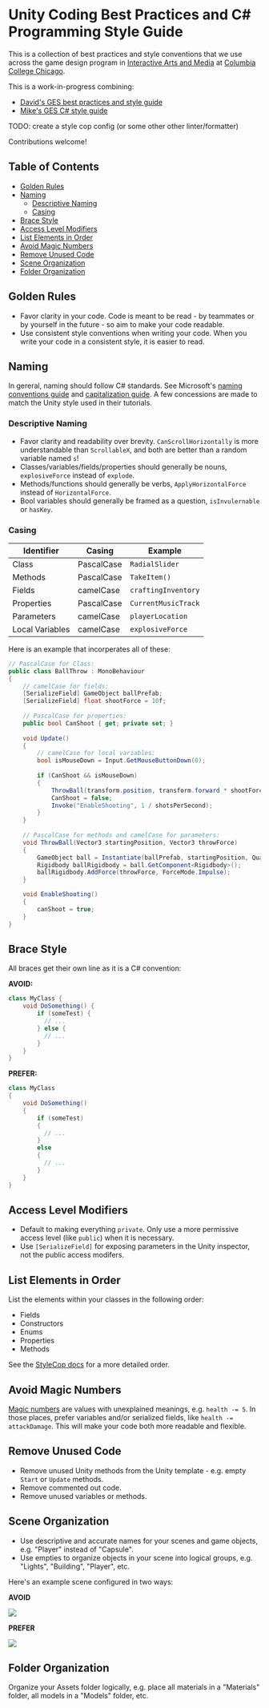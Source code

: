 # Unity Coding Best Practices and C# Programming Style Guide <!-- omit in toc --> 

This is a collection of best practices and style conventions that we use across the game design program in [Interactive Arts and Media](https://iam.colum.edu/iamwp/) at [Columbia College Chicago](https://www.colum.edu/).

This is a work-in-progress combining:
- [David's GES best practices and style guide](https://docs.google.com/document/d/1yrKCY_sVAdWkwgWAjJLiJFj1OOHn6dC__pGkSVB61YY/edit)
- [Mike's GES C# style guide](https://github.com/mikewesthad/Columbia-GES-FA2019/blob/master/unity-c%23-style-guide.md)

TODO: create a style cop config (or some other other linter/formatter)

Contributions welcome!

## Table of Contents <!-- omit in toc --> 

- [Golden Rules](#golden-rules)
- [Naming](#naming)
  - [Descriptive Naming](#descriptive-naming)
  - [Casing](#casing)
- [Brace Style](#brace-style)
- [Access Level Modifiers](#access-level-modifiers)
- [List Elements in Order](#list-elements-in-order)
- [Avoid Magic Numbers](#avoid-magic-numbers)
- [Remove Unused Code](#remove-unused-code)
- [Scene Organization](#scene-organization)
- [Folder Organization](#folder-organization)

## Golden Rules

- Favor clarity in your code. Code is meant to be read - by teammates or by yourself in the future - so aim to make your code readable.
- Use consistent style conventions when writing your code. When you write your code in a consistent style, it is easier to read.

## Naming

In gereral, naming should follow C# standards. See Microsoft's [naming conventions guide](https://docs.microsoft.com/en-us/dotnet/standard/design-guidelines/general-naming-conventions) and [capitalization guide](https://docs.microsoft.com/en-us/dotnet/standard/design-guidelines/capitalization-conventions). A few concessions are made to match the Unity style used in their tutorials.

### Descriptive Naming

- Favor clarity and readability over brevity. `CanScrollHorizontally` is more understandable than `ScrollableX`, and both are better than a random variable named `s`!
- Classes/variables/fields/properties should generally be nouns, `explosiveForce` instead of `explode`.
- Methods/functions should generally be verbs, `ApplyHorizontalForce` instead of `HorizontalForce`.
- Bool variables should generally be framed as a question, `isInvulernable` or `hasKey`.

### Casing

| Identifier      | Casing     | Example             |
| --------------- | ---------- | ------------------- |
| Class           | PascalCase | `RadialSlider`      |
| Methods         | PascalCase | `TakeItem()`        |
| Fields          | camelCase  | `craftingInventory` |
| Properties      | PascalCase | `CurrentMusicTrack` |
| Parameters      | camelCase  | `playerLocation`    |
| Local Variables | camelCase  | `explosiveForce`    |

Here is an example that incorperates all of these:

```cs
// PascalCase for Class:
public class BallThrow : MonoBehaviour
{
    // camelCase for fields:
    [SerializeField] GameObject ballPrefab;
    [SerializeField] float shootForce = 10f;
    
    // PascalCase for properties:
    public bool CanShoot { get; private set; }
    
    void Update()
    {
        // camelCase for local variables:
        bool isMouseDown = Input.GetMouseButtonDown(0);
        
        if (CanShoot && isMouseDown)
        {
            ThrowBall(transform.position, transform.forward * shootForce);
            CanShoot = false;
            Invoke("EnableShooting", 1 / shotsPerSecond);
        }
    }
    
    // PascalCase for methods and camelCase for parameters:
    void ThrowBall(Vector3 startingPosition, Vector3 throwForce)
    {
        GameObject ball = Instantiate(ballPrefab, startingPosition, Quaternion.identity);
        Rigidbody ballRigidbody = ball.GetComponent<Rigidbody>();
        ballRigidbody.AddForce(throwForce, ForceMode.Impulse);
    }

    void EnableShooting()
    {
        canShoot = true;
    }
}
```

## Brace Style

All braces get their own line as it is a C# convention:

**AVOID:**

```csharp
class MyClass {
    void DoSomething() {
        if (someTest) {
          // ...
        } else {
          // ...
        }
    }
}
```

**PREFER:**

```csharp
class MyClass
{
    void DoSomething()
    {
        if (someTest)
        {
          // ...
        }
        else
        {
          // ...
        }
    }
}
```

## Access Level Modifiers

- Default to making everything `private`. Only use a more permissive access level (like `public`) when it is necessary.
- Use `[SerializeField]` for exposing parameters in the Unity inspector, not the public access modifers.

## List Elements in Order

List the elements within your classes in the following order:

- Fields
- Constructors
- Enums
- Properties
- Methods

See the [StyleCop docs](https://github.com/DotNetAnalyzers/StyleCopAnalyzers/blob/master/documentation/SA1201.md) for a more detailed order.

## Avoid Magic Numbers

[Magic numbers](https://en.wikipedia.org/wiki/Magic_number_(programming)) are values with unexplained meanings, e.g. `health -= 5`. In those places, prefer variables and/or serialized fields, like `health -= attackDamage`. This will make your code both more readable and flexible.

## Remove Unused Code

- Remove unused Unity methods from the Unity template - e.g. empty `Start` or `Update` methods.
- Remove commented out code.
- Remove unused variables or methods.

## Scene Organization

- Use descriptive and accurate names for your scenes and game objects, e.g. "Player" instead of "Capsule".
- Use empties to organize objects in your scene into logical groups, e.g. "Lights", "Building", "Player", etc.

Here's an example scene configured in two ways:

**AVOID**

![](./images/bad-scene-org.png)

**PREFER**

![](./images/good-scene-org.png)

## Folder Organization

Organize your Assets folder logically, e.g. place all materials in a "Materials" folder, all models in a "Models" folder, etc.
